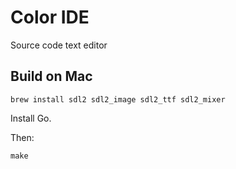 # Color IDE

Source code text editor



## Build on Mac

```
brew install sdl2 sdl2_image sdl2_ttf sdl2_mixer
```

Install Go.

Then:
```
make
```

